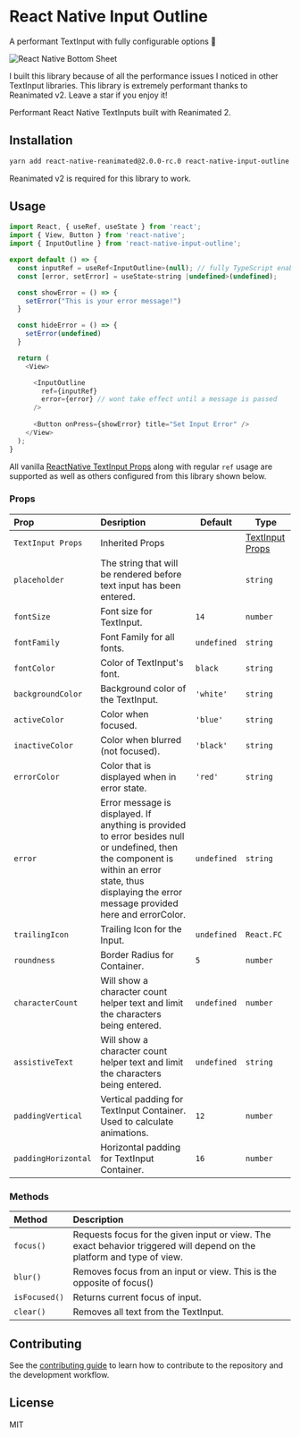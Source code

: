 # React Native Input Outline

A performant TextInput with fully configurable options 🚀

![React Native Bottom Sheet](./mockup-1.gif)

I built this library because of all the performance issues I noticed in other TextInput libraries.
This library is extremely performant thanks to Reanimated v2. Leave a star if you enjoy it!

Performant React Native TextInputs built with Reanimated 2.

## Installation

```sh
yarn add react-native-reanimated@2.0.0-rc.0 react-native-input-outline
```

Reanimated v2 is required for this library to work.

## Usage

```js
import React, { useRef, useState } from 'react';
import { View, Button } from 'react-native';
import { InputOutline } from 'react-native-input-outline';

export default () => {
  const inputRef = useRef<InputOutline>(null); // fully TypeScript enabled
  const [error, setError] = useState<string |undefined>(undefined);

  const showError = () => {
    setError("This is your error message!")
  }

  const hideError = () => {
    setError(undefined)
  }

  return (
    <View>

      <InputOutline 
        ref={inputRef} 
        error={error} // wont take effect until a message is passed
      /> 
      
      <Button onPress={showError} title="Set Input Error" />
    </View>
  );
}
```

All vanilla [ReactNative TextInput Props](https://reactnative.dev/docs/textinput#props) along with regular `ref` usage are supported as well as others configured from this library shown below.

### Props

| Prop                | Desription                                                                      | Default     | Type                                                            |
|:------------------|:------------------------------------------------------------------------------|-------------|-----------------------------------------------------------------|
| `TextInput Props`   | Inherited Props                                                                 |             | [TextInput Props](https://reactnative.dev/docs/textinput#props) |
| `placeholder`       | The string that will be rendered before text input has been entered.            |             | `string`                                                        |
| `fontSize`          | Font size for TextInput.                                                        | `14`        | `number`                                                        |
| `fontFamily`        | Font Family for all fonts.                                                      | `undefined` | `string`                                                        |
| `fontColor`         | Color of TextInput's font.                                                      | `black`     | `string`                                                        |
| `backgroundColor`   | Background color of the TextInput.                                              | `'white'`   | `string`                                                        |
| `activeColor`       | Color when focused.                                                             | `'blue'`    | `string`                                                        |
| `inactiveColor`     | Color when blurred (not focused).                                               | `'black'`   | `string`                                                        |
| `errorColor`        | Color that is displayed when in error state.                                    | `'red'`     | `string`                                                        |
| `error`             | Error message is displayed. If anything is provided to error besides null or undefined, then the component is within an error state, thus displaying the error message provided here and errorColor.         | `undefined` | `string`                                                        |
| `trailingIcon`      | Trailing Icon for the Input.                                                    | `undefined` | `React.FC`                                                      |
| `roundness`         | Border Radius for Container.                                                    | `5`         | `number`                                                        |
| `characterCount`    | Will show a character count helper text and limit the characters being entered. | `undefined` | `number`                                                        |
| `assistiveText`     | Will show a character count helper text and limit the characters being entered. | `undefined` | `string`                                                        |
| `paddingVertical`   | Vertical padding for TextInput Container. Used to calculate animations.         | `12`        | `number`                                                        |
| `paddingHorizontal` | Horizontal padding for TextInput Container.                                     | `16`        | `number`                                                        |


### Methods

| Method        | Description                                                                                                            |
|:------------|:---------------------------------------------------------------------------------------------------------------------|
| `focus()`     | Requests focus for the given input or view. The exact behavior triggered will depend on the platform and type of view. |
| `blur()`      | Removes focus from an input or view. This is the opposite of focus()                                                   |
| `isFocused()` | Returns current focus of input.                                                                                        |
| `clear()`     | Removes all text from the TextInput.                                                                                   |

## Contributing

See the [contributing guide](CONTRIBUTING.md) to learn how to contribute to the repository and the development workflow.

## License

MIT

